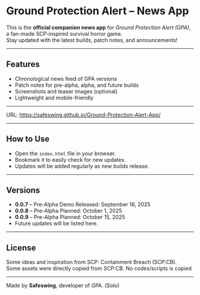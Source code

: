# Ground Protection Alert – News App

This is the **official companion news app** for *Ground Protection Alert (GPA)*, a fan-made SCP-inspired survival horror game.  
Stay updated with the latest builds, patch notes, and announcements!

---

## Features
- Chronological news feed of GPA versions  
- Patch notes for pre-alpha, alpha, and future builds  
- Screenshots and teaser images (optional)  
- Lightweight and mobile-friendly

---

URL: <a href="https://safeswing.github.io/Ground-Protection-Alert-App/" style="color:red">https://safeswing.github.io/Ground-Protection-Alert-App/</a>


---

## How to Use
- Open the `index.html` file in your browser.  
- Bookmark it to easily check for new updates.  
- Updates will be added regularly as new builds release.

---

## Versions
- **0.0.7** – Pre-Alpha Demo Released: September 16, 2025  
- **0.0.8** – Pre-Alpha Planned: October 1, 2025  
- **0.0.9** – Pre-Alpha Planned: October 15, 2025  
- Future updates will be listed here.

---

## License
Some ideas and inspiration from SCP: Containment Breach (SCP:CB).  
Some assets were directly copied from SCP:CB. No codes/scripts is copied

---

Made by **Safeswing**, developer of GPA. (Solo)
